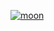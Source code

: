 [![moon](https://iconarchive.com/download/i80466/uiconstock/socialmedia/Linkedin.ico)](https://linkedin.com/in/aaronmamparo)
